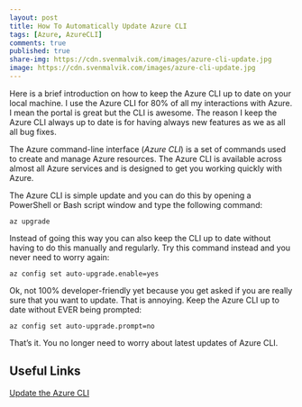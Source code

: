 ```yaml
---
layout: post
title: How To Automatically Update Azure CLI 
tags: [Azure, AzureCLI]
comments: true
published: true
share-img: https://cdn.svenmalvik.com/images/azure-cli-update.jpg
image: https://cdn.svenmalvik.com/images/azure-cli-update.jpg
---
```


Here is a brief introduction on how to keep the Azure CLI up to date on your local machine. I use the Azure CLI for 80% of all my interactions with Azure. I mean the portal is great but the CLI is awesome. The reason I keep the Azure CLI always up to date is for having always new features as we as all all bug fixes.

The Azure command-line interface (*Azure CLI*) is a set of commands used to create and manage Azure resources. The Azure CLI is available across almost all Azure services and is designed to get you working quickly with Azure.

The Azure CLI is simple update and you can do this by opening a PowerShell or Bash script window and type the following command:

`az upgrade`

Instead of going this way you can also keep the CLI up to date without having to do this manually and regularly. Try this command instead and you never need to worry again:

`az config set auto-upgrade.enable=yes`

Ok, not 100% developer-friendly yet because you get asked if you are really sure that you want to update. That is annoying. Keep the Azure CLI up to date without EVER being prompted:

`az config set auto-upgrade.prompt=no`

That’s it. You no longer need to worry about latest updates of Azure CLI.

## Useful Links

[Update the Azure CLI](https://docs.microsoft.com/en-us/cli/azure/update-azure-cli?WT.mc_id=AZ-MVP-5004080)